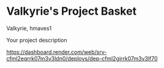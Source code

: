 # Valkyrie's Project Basket
Valkyrie, hmaves1

Your project description

https://dashboard.render.com/web/srv-cfml2eqrrk07m3v3ldn0/deploys/dep-cfml2girrk07m3v3lf70